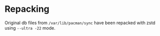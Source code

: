# Repacking

Original db files from `/var/lib/pacman/sync` have been repacked with zstd using `--ultra -22` mode.
